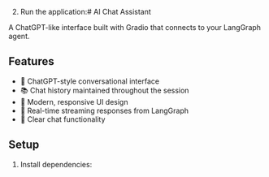 
2. Run the application:# AI Chat Assistant

A ChatGPT-like interface built with Gradio that connects to your LangGraph agent.

## Features

- 💬 ChatGPT-style conversational interface
- 📚 Chat history maintained throughout the session
- 🎨 Modern, responsive UI design
- 🔄 Real-time streaming responses from LangGraph
- 🧹 Clear chat functionality

## Setup

1. Install dependencies: